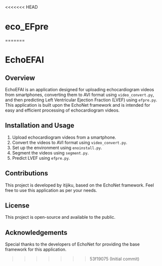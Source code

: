 <<<<<<< HEAD
# eco_EFpre
=======

# EchoEFAI

## Overview
EchoEFAI is an application designed for uploading echocardiogram videos from smartphones, converting them to AVI format using `video_convert.py`, and then predicting Left Ventricular Ejection Fraction (LVEF) using `efpre.py`. This application is built upon the EchoNet framework and is intended for easy and efficient processing of echocardiogram videos.

## Installation and Usage
1. Upload echocardiogram videos from a smartphone.
2. Convert the videos to AVI format using `video_convert.py`.
3. Set up the environment using `enoinstall.py`.
4. Segment the videos using `segment.py`.
5. Predict LVEF using `efpre.py`.

## Contributions
This project is developed by itijiku, based on the EchoNet framework. Feel free to use this application as per your needs.

## License
This project is open-source and available to the public.

## Acknowledgements
Special thanks to the developers of EchoNet for providing the base framework for this application.
>>>>>>> 53f19075 (Initial commit)
